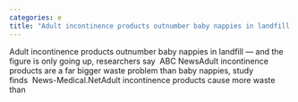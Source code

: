 ```yaml
---
categories: e
title: "Adult incontinence products outnumber baby nappies in landfill — and the figure is only going up researchers say  ABC News"
---
```

Adult incontinence products outnumber baby nappies in landfill — and the figure is only going up, researchers say&nbsp;&nbsp;ABC NewsAdult incontinence products are a far bigger waste problem than baby nappies, study finds&nbsp;&nbsp;News-Medical.NetAdult incontinence products cause more waste than 